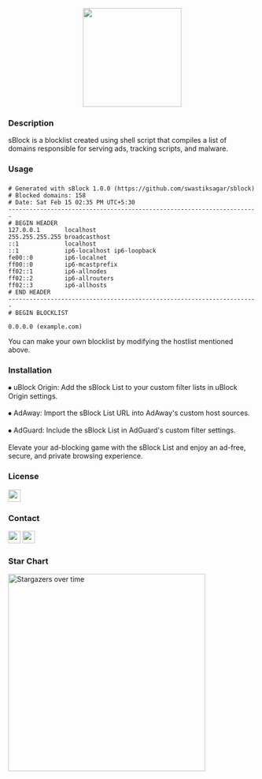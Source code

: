 <div align="middle">
<img height="200" src= https://i.postimg.cc/CL75B57B/download.jpg" />
</div>
<div align="left"> <h3>Description</h3></div>
<h><p align="left">sBlock is a blocklist created using shell script that compiles a list of domains responsible for serving ads, tracking scripts, and malware.</p></h>
<div align="left"> <h3>Usage</h3></div>

### 
    
```
# Generated with sBlock 1.0.0 (https://github.com/swastiksagar/sblock)
# Blocked domains: 158
# Date: Sat Feb 15 02:35 PM UTC+5:30
-----------------------------------------------------------------------
# BEGIN HEADER
127.0.0.1       localhost 
255.255.255.255 broadcasthost
::1             localhost 
::1             ip6-localhost ip6-loopback
fe00::0         ip6-localnet
ff00::0         ip6-mcastprefix
ff02::1         ip6-allnodes
ff02::2         ip6-allrouters
ff02::3         ip6-allhosts
# END HEADER
-----------------------------------------------------------------------
# BEGIN BLOCKLIST

0.0.0.0 (example.com)
```
You can make your own blocklist by modifying the hostlist mentioned above.

<div align="left">
  <div align="left"> <h3>Installation</h3></div>
  <h>
  ⦁ uBlock Origin: Add the sBlock List to your custom filter lists in uBlock Origin settings.<br><br>
  ⦁ AdAway: Import the sBlock List URL into AdAway's custom host sources.<br><br>
  ⦁ AdGuard: Include the sBlock List in AdGuard's custom filter settings.<br><br>
  </h>
  Elevate your ad-blocking game with the sBlock List and enjoy an ad-free, secure, and private browsing experience.
</div>
<div align="left"> <h3>License</h3></div>
<a href="https://mit-license.org/" target="blank">
<div align="left">
 <img height="25px" src="https://ziadoua.github.io/m3-Markdown-Badges/badges/LicenceMIT/licencemit1.svg">
</div></a>
<div align="left"> <h3>Contact</h3></div>
<a href="https://twitter.com/swastiksagarr" target="blank">
<img height="25px" src="https://ziadoua.github.io/m3-Markdown-Badges/badges/Twitter/twitter2.svg"></a>
<a href="https://wa.me/+919304966736" target="blank">
<img height="25px" src="https://ziadoua.github.io/m3-Markdown-Badges/badges/WhatsApp/whatsapp2.svg">  
</div></a>
<div align="left"> <h3>Star Chart</h3></div>
<div align="left">
<a href="https://starchart.cc/swastiksagar/sblock">
  <img src="https://starchart.cc/swastiksagar/sblock.svg?variant=adaptive" alt="Stargazers over time" width="400">
</a></div>

